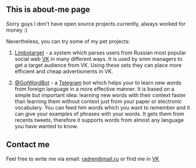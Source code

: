 ## This is about-me page

Sorry guys I don't have open source projects currently, always worked for money :)

Nevertheless, you can try some of my pet projects:

1. [Limbotarget](http://limbotarget.ru) - a system which parses users from Russian most popular social web [VK](http://vk.com) in many different ways. It is used by smm managers to get a target audience from VK. Using these sets they can place more efficient and cheap advertisments in VK.

2. [@GotWordBot](https://telegram.me/GotWordBot) - a [Telegram](https://telegram.org/) bot which helps your to learn new words from foreign language in a more effective manner. It is based on a simple but important idea: learning new words with their context faster than learning them without context just from your paper or electronic vocabulary. You can feed him words which you want to remember and it can give your examples of phrases with your words. It gets them from recents tweets, therefore it supports words from almost any language you have wanted to know.

## Contact me
Feel free to write me via email: radren@mail.ru or find me in [VK](https://vk.com/filchenkov_a_s)
